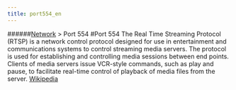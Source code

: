 ```yaml
---
title: port554_en
---
```

######[Network](/restreamer/wiki/networktechnology_en.html) > Port 554
#Port 554
The Real Time Streaming Protocol (RTSP) is a network control protocol designed for use in entertainment and communications systems to control streaming media servers. The protocol is used for establishing and controlling media sessions between end points. Clients of media servers issue VCR-style commands, such as play and pause, to facilitate real-time control of playback of media files from the server. <a href="https://de.wikipedia.org/wiki/Real-Time_Streaming_Protocol" target="_blank">Wikipedia</a>  

